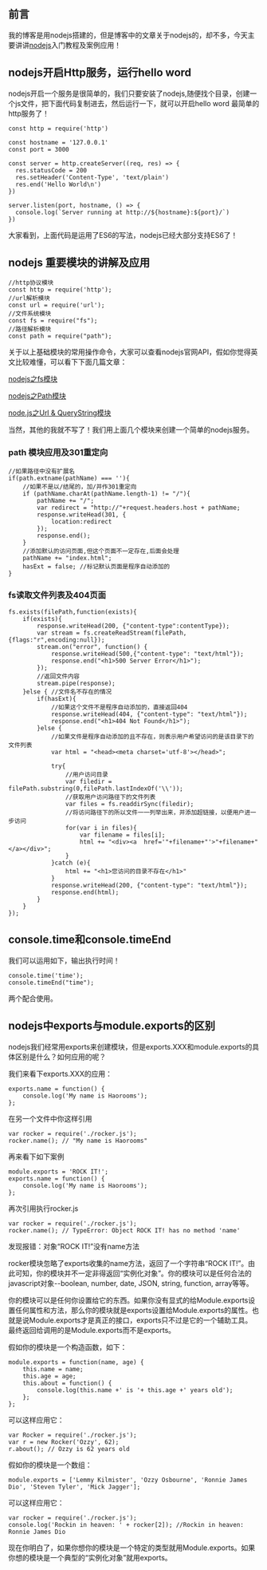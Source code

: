 ## 前言

我的博客是用nodejs搭建的，但是博客中的文章关于nodejs的，却不多，今天主要讲讲[nodejs][1]入门教程及案例应用！

## nodejs开启Http服务，运行hello word

nodejs开启一个服务是很简单的，我们只要安装了nodejs,随便找个目录，创建一个js文件，把下面代码复制进去，然后运行一下，就可以开启hello word 最简单的http服务了！

    const http = require('http')
    
    const hostname = '127.0.0.1'
    const port = 3000
    

<!--more-->


    const server = http.createServer((req, res) => {
      res.statusCode = 200
      res.setHeader('Content-Type', 'text/plain')
      res.end('Hello World\n')
    })
    
    server.listen(port, hostname, () => {
      console.log(`Server running at http://${hostname}:${port}/`)
    })

大家看到，上面代码是运用了ES6的写法，nodejs已经大部分支持ES6了！

## nodejs 重要模块的讲解及应用

    //http协议模块
    const http = require('http');
    //url解析模块
    const url = require('url');
    //文件系统模块
    const fs = require("fs");
    //路径解析模块
    const path = require("path");

关于以上基础模块的常用操作命令，大家可以查看nodejs官网API，假如你觉得英文比较难懂，可以看下下面几篇文章：

<a href="http://www.jianshu.com/p/5683c8a93511" target="_blank" rel="nofollow">nodejs之fs模块</a>

<a href="http://www.jianshu.com/p/fe41ee02efc8" target="_blank" rel="nofollow">nodejs之Path模块</a>

<a href="http://www.jianshu.com/p/fe41ee02efc8" target="_blank" rel="nofollow">node.js之Url & QueryString模块</a>

当然，其他的我就不写了！我们用上面几个模块来创建一个简单的nodejs服务。

### path 模块应用及301重定向

    //如果路径中没有扩展名
    if(path.extname(pathName) === ''){
        //如果不是以/结尾的，加/并作301重定向
        if (pathName.charAt(pathName.length-1) != "/"){
            pathName += "/";
            var redirect = "http://"+request.headers.host + pathName;
            response.writeHead(301, {
                location:redirect
            });
            response.end();
        }
        //添加默认的访问页面,但这个页面不一定存在,后面会处理
        pathName += "index.html";
        hasExt = false; //标记默认页面是程序自动添加的
    }

### fs读取文件列表及404页面

    fs.exists(filePath,function(exists){
        if(exists){
            response.writeHead(200, {"content-type":contentType});
            var stream = fs.createReadStream(filePath,{flags:"r",encoding:null});
            stream.on("error", function() {
                response.writeHead(500,{"content-type": "text/html"});
                response.end("<h1>500 Server Error</h1>");
            });
            //返回文件内容
            stream.pipe(response);
        }else { //文件名不存在的情况
            if(hasExt){
                //如果这个文件不是程序自动添加的，直接返回404
                response.writeHead(404, {"content-type": "text/html"});
                response.end("<h1>404 Not Found</h1>");
            }else {
                //如果文件是程序自动添加的且不存在，则表示用户希望访问的是该目录下的文件列表
                var html = "<head><meta charset='utf-8'></head>";
    
                try{
                    //用户访问目录
                    var filedir = filePath.substring(0,filePath.lastIndexOf('\\'));
                    //获取用户访问路径下的文件列表
                    var files = fs.readdirSync(filedir);
                    //将访问路径下的所以文件一一列举出来，并添加超链接，以便用户进一步访问
                    for(var i in files){
                        var filename = files[i];
                        html += "<div><a  href='"+filename+"'>"+filename+"</a></div>";
                    }
                }catch (e){
                    html += "<h1>您访问的目录不存在</h1>"
                }
                response.writeHead(200, {"content-type": "text/html"});
                response.end(html);
            }
        }
    });

## console.time和console.timeEnd

我们可以运用如下，输出执行时间！

    console.time('time');
    console.timeEnd("time");

两个配合使用。

## nodejs中exports与module.exports的区别

nodejs我们经常用exports来创建模块，但是exports.XXX和module.exports的具体区别是什么？如何应用的呢？

我们来看下exports.XXX的应用：

    exports.name = function() {
        console.log('My name is Haorooms');
    };

在另一个文件中你这样引用

    var rocker = require('./rocker.js');
    rocker.name(); // "My name is Haorooms"

再来看下如下案例

    module.exports = 'ROCK IT!';
    exports.name = function() {
        console.log('My name is Haorooms');
    };

 再次引用执行rocker.js

    var rocker = require('./rocker.js');
    rocker.name(); // TypeError: Object ROCK IT! has no method 'name'

发现报错：对象“ROCK IT!”没有name方法

rocker模块忽略了exports收集的name方法，返回了一个字符串“ROCK IT!”。由此可知，你的模块并不一定非得返回“实例化对象”。你的模块可以是任何合法的javascript对象--boolean, number, date, JSON, string, function, array等等。

你的模块可以是任何你设置给它的东西。如果你没有显式的给Module.exports设置任何属性和方法，那么你的模块就是exports设置给Module.exports的属性。也就是说Module.exports才是真正的接口，exports只不过是它的一个辅助工具。　最终返回给调用的是Module.exports而不是exports。

假如你的模块是一个构造函数，如下：

    module.exports = function(name, age) {
        this.name = name;
        this.age = age;
        this.about = function() {
            console.log(this.name +' is '+ this.age +' years old');
        };
    };

可以这样应用它：

    var Rocker = require('./rocker.js');
    var r = new Rocker('Ozzy', 62);
    r.about(); // Ozzy is 62 years old

假如你的模块是一个数组：

    module.exports = ['Lemmy Kilmister', 'Ozzy Osbourne', 'Ronnie James Dio', 'Steven Tyler', 'Mick Jagger'];

可以这样应用它：

    var rocker = require('./rocker.js');
    console.log('Rockin in heaven: ' + rocker[2]); //Rockin in heaven: Ronnie James Dio

现在你明白了，如果你想你的模块是一个特定的类型就用Module.exports。如果你想的模块是一个典型的“实例化对象”就用exports。










  [1]: http://www.haorooms.com/tag/nodejs